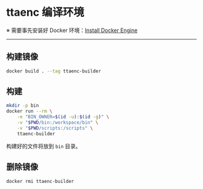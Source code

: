 ttaenc 编译环境
==============

※ 需要事先安装好 Docker 环境：[Install Docker Engine](https://docs.docker.com/engine/install/)

---

## 构建镜像

```sh
docker build . --tag ttaenc-builder
```

## 构建

```sh
mkdir -p bin
docker run --rm \
    -e "BIN_OWNER=$(id -u):$(id -g)" \
    -v "$PWD/bin:/workspace/bin" \
    -v "$PWD/scripts:/scripts" \
    ttaenc-builder
```

构建好的文件将放到 `bin` 目录。

## 删除镜像

```sh
docker rmi ttaenc-builder
```
